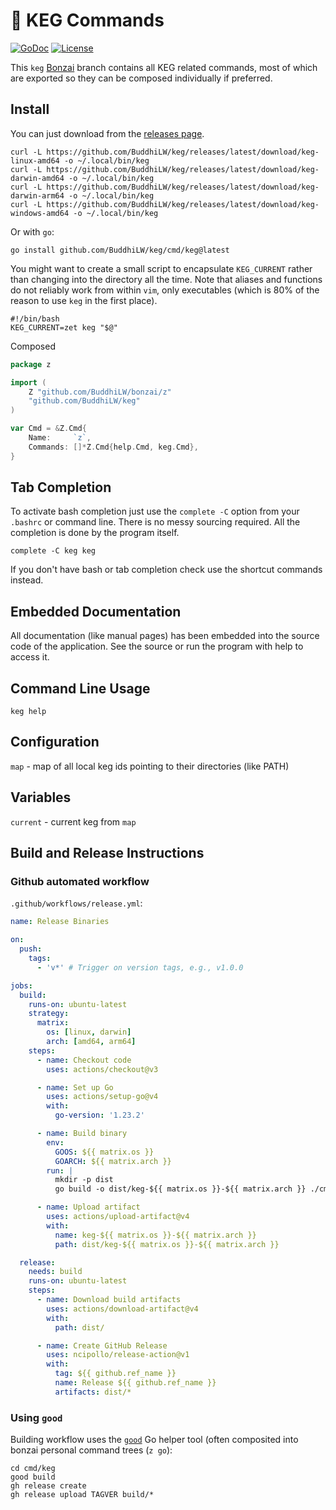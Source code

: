# 🌳 KEG Commands

[![GoDoc](https://godoc.org/github.com/BuddhiLW/keg?status.svg)](https://godoc.org/github.com/BuddhiLW/keg)
[![License](https://img.shields.io/badge/license-Apache2-brightgreen.svg)](LICENSE)

This `keg` [Bonzai](https://github.com/rwxrob/bonzai) branch contains all KEG related commands, most of which are exported so they can be composed individually if preferred.

## Install

You can just download from the [releases page](https://github.com/BuddhiLW/keg/releases).

```
curl -L https://github.com/BuddhiLW/keg/releases/latest/download/keg-linux-amd64 -o ~/.local/bin/keg
curl -L https://github.com/BuddhiLW/keg/releases/latest/download/keg-darwin-amd64 -o ~/.local/bin/keg
curl -L https://github.com/BuddhiLW/keg/releases/latest/download/keg-darwin-arm64 -o ~/.local/bin/keg
curl -L https://github.com/BuddhiLW/keg/releases/latest/download/keg-windows-amd64 -o ~/.local/bin/keg

```

Or with `go`:

```
go install github.com/BuddhiLW/keg/cmd/keg@latest
```

You might want to create a small script to encapsulate `KEG_CURRENT` rather than changing into the directory all the time. Note that aliases and functions do not reliably work from within `vim`, only executables (which is 80% of the reason to use `keg` in the first place).

```shell
#!/bin/bash
KEG_CURRENT=zet keg "$@"
```

Composed

```go
package z

import (
	Z "github.com/BuddhiLW/bonzai/z"
	"github.com/BuddhiLW/keg"
)

var Cmd = &Z.Cmd{
	Name:     `z`,
	Commands: []*Z.Cmd{help.Cmd, keg.Cmd},
}
```

## Tab Completion

To activate bash completion just use the `complete -C` option from your
`.bashrc` or command line. There is no messy sourcing required. All the
completion is done by the program itself.

```
complete -C keg keg
```

If you don't have bash or tab completion check use the shortcut
commands instead.

## Embedded Documentation

All documentation (like manual pages) has been embedded into the source
code of the application. See the source or run the program with help to
access it.

## Command Line Usage

```
keg help
```

## Configuration

`map` - map of all local keg ids pointing to their directories (like PATH)

## Variables

`current` - current keg from `map`


## Build and Release Instructions

### Github automated workflow

`.github/workflows/release.yml`: 

``` yaml
name: Release Binaries

on:
  push:
    tags:
      - 'v*' # Trigger on version tags, e.g., v1.0.0

jobs:
  build:
    runs-on: ubuntu-latest
    strategy:
      matrix:
        os: [linux, darwin]
        arch: [amd64, arm64]
    steps:
      - name: Checkout code
        uses: actions/checkout@v3

      - name: Set up Go
        uses: actions/setup-go@v4
        with:
          go-version: '1.23.2'

      - name: Build binary
        env:
          GOOS: ${{ matrix.os }}
          GOARCH: ${{ matrix.arch }}
        run: |
          mkdir -p dist
          go build -o dist/keg-${{ matrix.os }}-${{ matrix.arch }} ./cmd/keg/main.go

      - name: Upload artifact
        uses: actions/upload-artifact@v4
        with:
          name: keg-${{ matrix.os }}-${{ matrix.arch }}
          path: dist/keg-${{ matrix.os }}-${{ matrix.arch }}

  release:
    needs: build
    runs-on: ubuntu-latest
    steps:
      - name: Download build artifacts
        uses: actions/download-artifact@v4
        with:
          path: dist/

      - name: Create GitHub Release
        uses: ncipollo/release-action@v1
        with:
          tag: ${{ github.ref_name }}
          name: Release ${{ github.ref_name }}
          artifacts: dist/*
```

### Using `good`
Building workflow uses the [`good`](https://github.com/rwxrob/good) Go helper tool (often composited into bonzai personal command trees (`z go`):

```
cd cmd/keg
good build
gh release create
gh release upload TAGVER build/*
```
